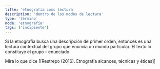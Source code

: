 ```yaml
---
title: 'etnografía como lectura'
description: 'dentro de los modos de lectura'
type: 'término'
node: 'etnografía'
tags: ['incipiente']
---
```


Si la etnografía busca una descripción de primer orden, entonces es una lectura contextual del grupo que enuncia un mundo particular. El texto lo constituye el grupo - enunciado.

Mira lo que dice [[Restrepo (2016). Etnografía alcances, técnicas y éticas]]
